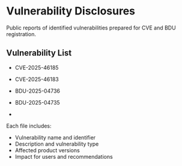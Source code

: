 
# Vulnerability Disclosures

Public reports of identified vulnerabilities prepared for CVE and BDU registration.

## Vulnerability List

- CVE-2025-46185
- CVE-2025-46183
- BDU-2025-04736
- BDU-2025-04735

- 

Each file includes:
- Vulnerability name and identifier
- Description and vulnerability type
- Affected product versions
- Impact for users and recommendations
